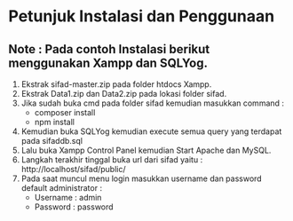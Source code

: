 # Petunjuk Instalasi dan Penggunaan

## Note : Pada contoh Instalasi berikut menggunakan Xampp dan SQLYog.
1. Ekstrak sifad-master.zip pada folder htdocs Xampp.
2. Ekstrak Data1.zip dan Data2.zip pada lokasi folder sifad.
3. Jika sudah buka cmd pada folder sifad kemudian masukkan command :
   - composer install
   - npm install
4. Kemudian buka SQLYog kemudian execute semua query yang terdapat pada sifaddb.sql
5. Lalu buka Xampp Control Panel kemudian Start Apache dan MySQL.
6. Langkah terakhir tinggal buka url dari sifad yaitu : http://localhost/sifad/public/
7. Pada saat muncul menu login masukkan username dan password default administrator :
   - Username : admin
   - Password : password
